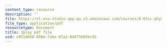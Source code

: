 ```yaml
---
content_type: resource
description: ''
file: https://ol-ocw-studio-app-qa.s3.amazonaws.com/courses/8-03sc-physics-iii-vibrations-and-waves-fall-2016/c051d66805b67abe07a28d475b05bc92_Dlhma3z57SA.pdf
file_type: application/pdf
resourcetype: Document
title: 3play pdf file
uid: c051d668-05b6-7abe-07a2-8d475b05bc92
---
```

